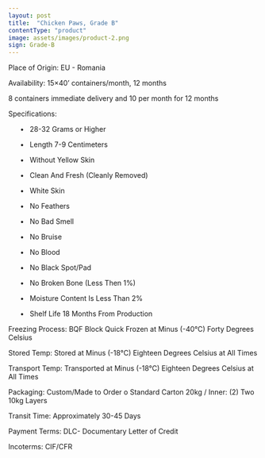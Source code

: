 ```yaml
---
layout: post
title:  "Chicken Paws, Grade B"
contentType: "product"
image: assets/images/product-2.png
sign: Grade-B
---
```

<p> Place of Origin: EU - Romania </p>
<p> Availability: 15×40’ containers/month, 12 months </p>
<p> 8 containers immediate delivery and 10 per month for 12 months </p>
<p> Specifications: </p>
<p> &nbsp;&nbsp;&nbsp;&nbsp;&nbsp;&nbsp;•&nbsp;&nbsp;&nbsp;28-32 Grams or Higher </p>
<p> &nbsp;&nbsp;&nbsp;&nbsp;&nbsp;&nbsp;•&nbsp;&nbsp;&nbsp;Length 7-9 Centimeters </p>
<p> &nbsp;&nbsp;&nbsp;&nbsp;&nbsp;&nbsp;•&nbsp;&nbsp;&nbsp;Without Yellow Skin </p>
<p> &nbsp;&nbsp;&nbsp;&nbsp;&nbsp;&nbsp;•&nbsp;&nbsp;&nbsp;Clean And Fresh (Cleanly Removed) </p>
<p> &nbsp;&nbsp;&nbsp;&nbsp;&nbsp;&nbsp;•&nbsp;&nbsp;&nbsp;White Skin </p>
<p> &nbsp;&nbsp;&nbsp;&nbsp;&nbsp;&nbsp;•&nbsp;&nbsp;&nbsp;No Feathers </p>
<p> &nbsp;&nbsp;&nbsp;&nbsp;&nbsp;&nbsp;•&nbsp;&nbsp;&nbsp;No Bad Smell </p>
<p> &nbsp;&nbsp;&nbsp;&nbsp;&nbsp;&nbsp;•&nbsp;&nbsp;&nbsp;No Bruise </p>
<p> &nbsp;&nbsp;&nbsp;&nbsp;&nbsp;&nbsp;•&nbsp;&nbsp;&nbsp;No  Blood </p>
<p> &nbsp;&nbsp;&nbsp;&nbsp;&nbsp;&nbsp;•&nbsp;&nbsp;&nbsp;No Black Spot/Pad </p>
<p> &nbsp;&nbsp;&nbsp;&nbsp;&nbsp;&nbsp;•&nbsp;&nbsp;&nbsp;No Broken Bone (Less Then 1%) </p>
<p> &nbsp;&nbsp;&nbsp;&nbsp;&nbsp;&nbsp;•&nbsp;&nbsp;&nbsp;Moisture Content Is Less Than 2% </p>
<p> &nbsp;&nbsp;&nbsp;&nbsp;&nbsp;&nbsp;•&nbsp;&nbsp;&nbsp;Shelf Life 18 Months From Production </p>
<p> Freezing Process: BQF Block Quick Frozen at Minus (-40°C) Forty Degrees Celsius </p>
<p> Stored Temp: Stored at Minus (-18°C) Eighteen Degrees Celsius at All Times </p>
<p> Transport Temp: Transported at Minus (-18°C) Eighteen Degrees Celsius at All Times </p>
<p> Packaging: Custom/Made to Order o Standard Carton 20kg / Inner: (2) Two 10kg Layers </p>
<p> Transit Time: Approximately 30-45 Days </p>
<p> Payment Terms:  DLC- Documentary Letter of Credit </p>
<p> Incoterms: CIF/CFR </p>

